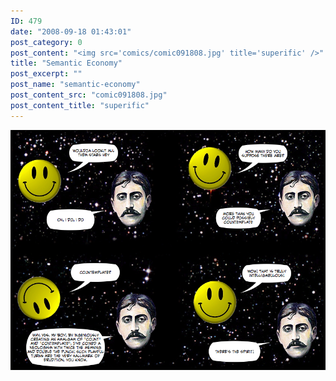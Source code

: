 ```yaml
---
ID: 479
date: "2008-09-18 01:43:01"
post_category: 0
post_content: "<img src='comics/comic091808.jpg' title='superific' />"
title: "Semantic Economy"
post_excerpt: ""
post_name: "semantic-economy"
post_content_src: "comic091808.jpg"
post_content_title: "superific"
---
```



[![superific](/comics-hi-res/comic091808.jpg)](/comics-hi-res/comic091808.jpg "superific")
